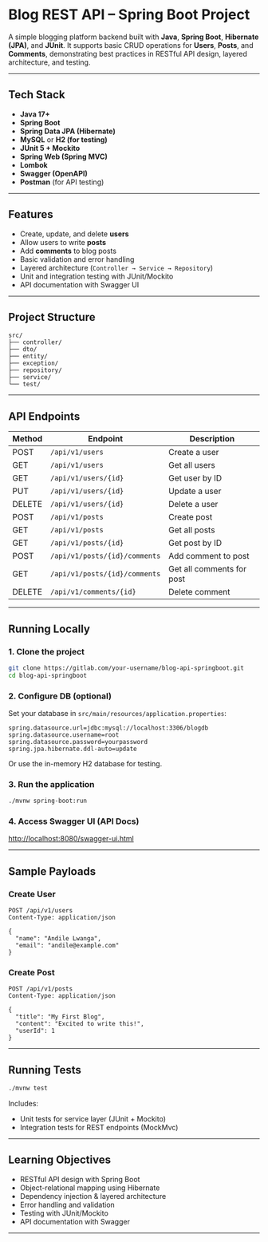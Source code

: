 # Blog REST API – Spring Boot Project

A simple blogging platform backend built with **Java**, **Spring Boot**, **Hibernate (JPA)**, and **JUnit**. It supports basic CRUD operations for **Users**, **Posts**, and **Comments**, demonstrating best practices in RESTful API design, layered architecture, and testing.

---

## Tech Stack

- **Java 17+**
- **Spring Boot**
- **Spring Data JPA (Hibernate)**
- **MySQL** or **H2 (for testing)**
- **JUnit 5 + Mockito**
- **Spring Web (Spring MVC)**
- **Lombok**
- **Swagger (OpenAPI)**
- **Postman** (for API testing)

---

## Features

- Create, update, and delete **users**
- Allow users to write **posts**
- Add **comments** to blog posts
- Basic validation and error handling
- Layered architecture (`Controller → Service → Repository`)
- Unit and integration testing with JUnit/Mockito
- API documentation with Swagger UI

---

## Project Structure

```
src/
├── controller/
├── dto/
├── entity/
├── exception/
├── repository/
├── service/
└── test/
```

---

## API Endpoints

| Method | Endpoint                          | Description                  |
|--------|-----------------------------------|------------------------------|
| POST   | `/api/v1/users`                   | Create a user                |
| GET    | `/api/v1/users`                   | Get all users                |
| GET    | `/api/v1/users/{id}`              | Get user by ID               |
| PUT    | `/api/v1/users/{id}`              | Update a user                |
| DELETE | `/api/v1/users/{id}`              | Delete a user                |
| POST   | `/api/v1/posts`                   | Create post                  |
| GET    | `/api/v1/posts`                   | Get all posts                |
| GET    | `/api/v1/posts/{id}`              | Get post by ID               |
| POST   | `/api/v1/posts/{id}/comments`     | Add comment to post          |
| GET    | `/api/v1/posts/{id}/comments`     | Get all comments for post    |
| DELETE | `/api/v1/comments/{id}`           | Delete comment               |

---

## Running Locally

### 1. Clone the project

```bash
git clone https://gitlab.com/your-username/blog-api-springboot.git
cd blog-api-springboot
```

### 2. Configure DB (optional)

Set your database in `src/main/resources/application.properties`:

```properties
spring.datasource.url=jdbc:mysql://localhost:3306/blogdb
spring.datasource.username=root
spring.datasource.password=yourpassword
spring.jpa.hibernate.ddl-auto=update
```

Or use the in-memory H2 database for testing.

### 3. Run the application

```bash
./mvnw spring-boot:run
```

### 4. Access Swagger UI (API Docs)

[http://localhost:8080/swagger-ui.html](http://localhost:8080/swagger-ui.html)

---

## Sample Payloads

### Create User

```http
POST /api/v1/users
Content-Type: application/json

{
  "name": "Andile Lwanga",
  "email": "andile@example.com"
}
```

### Create Post

```http
POST /api/v1/posts
Content-Type: application/json

{
  "title": "My First Blog",
  "content": "Excited to write this!",
  "userId": 1
}
```

---

##  Running Tests

```bash
./mvnw test
```

Includes:
- Unit tests for service layer (JUnit + Mockito)
- Integration tests for REST endpoints (MockMvc)

---

## Learning Objectives

- RESTful API design with Spring Boot
- Object-relational mapping using Hibernate
- Dependency injection & layered architecture
- Error handling and validation
- Testing with JUnit/Mockito
- API documentation with Swagger

---

